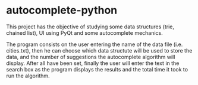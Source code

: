 # autocomplete-python

This project has the objective of studying some data structures (trie, chained list), UI using PyQt and some autocomplete mechanics.

The program consists on the user entering the name of the data file (i.e. cities.txt), then he can choose which data structute will be used to store the data, and the number of suggestions the autocomplete algorithm will display. After all have been set, finally the user will enter the text in the search box as the program displays the results and the total time it took to run the algorithm. 
